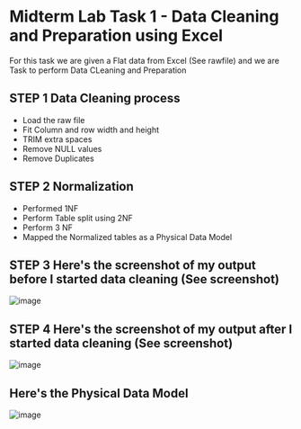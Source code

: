 

# Midterm Lab Task 1 - Data Cleaning and Preparation using Excel
For this task we are given a Flat data from Excel (See rawfile) and we are Task to perform Data CLeaning and Preparation 
## STEP 1 Data Cleaning process
- Load the raw file
- Fit Column and row width and height
- TRIM extra spaces
- Remove NULL values
- Remove Duplicates
## STEP 2 Normalization 
- Performed 1NF
- Perform Table split using 2NF
- Perform 3 NF
- Mapped the Normalized tables as a Physical Data Model
## STEP 3 Here's the screenshot of my output before I started data cleaning (See screenshot)
![image](https://github.com/user-attachments/assets/154cad1d-2288-4df3-a12a-c27ad04cfc91)



## STEP 4 Here's the screenshot of my output after I started data cleaning (See screenshot)
![image](https://github.com/user-attachments/assets/d773b755-377d-4678-b035-23ff41dc9ba8)


## Here's the Physical Data Model
![image](https://github.com/user-attachments/assets/638cc7e9-1b64-4cca-961a-2d82f2eb0503)
